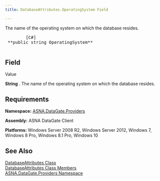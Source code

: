 ```yaml
---
title: DatabaseAttributes.OperatingSystem Field

---
```


The name of the operating system on which the database resides.
<pre class="prettyprint">        <span class="lang">[C#]</span>
 **public string OperatingSystem** 
      </pre>

## Field
 Value

**String** . The name of the operating system on which the database resides.
## Requirements

**Namespace:** [ ASNA.DataGate.Providers](datagate-providers-namespace.html) 

**Assembly:** ASNA DataGate Client

**Platforms:** Windows Server 2008 R2, Windows Server 2012, Windows 7, Windows 8 Pro, Windows 8.1 Pro, Windows 10
## See Also


[DatabaseAttributes Class](dcsDatabaseAttributesClass.html)
      <br />
[DatabaseAttributes Class Members](database-attributes-members.html)
      <br />
[ASNA.DataGate.Providers Namespace](datagate-providers-namespace.html)

